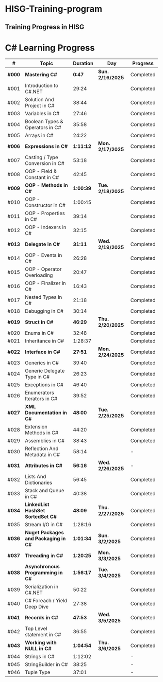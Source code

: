 # HISG-Training-program
## Training Progress in HISG 
# C# Learning Progress

| #    | Topic                             | Duration   | Day             | Progress         |
| ---- | --------------------------------- | ---------- | --------------- | ---------------- |
| **#000** | **Mastering C#**                     | **0:47**       | **Sun. 2/16/2025** | Completed                |
| #001 | Introduction to C#.NET            | 29:24      |                 | Completed                |
| #002 | Solution And Project in C#       | 38:44      |                 | Completed                |
| #003 | Variables in C#                   | 27:46      |                 | Completed                |
| #004 | Boolean Types & Operators in C#   | 35:58      |                 | Completed                |
| #005 | Arrays in C#                      | 24:22      |                 | Completed                |
| **#006** | **Expressions in C#**                 | **1:11:12**    | **Mon. 2/17/2025** | Completed                |
| #007 | Casting / Type Conversion in C#   | 53:18      |                 | Completed                |
| #008 | OOP - Field & Constant in C#      | 42:45      |                 | Completed                |
| **#009** | **OOP - Methods in C#**               | **1:00:39**    | **Tue. 2/18/2025** | Completed                |
| #010 | OOP - Constructor in C#           | 1:00:45    |                 | Completed                |
| #011 | OOP - Properties in C#            | 39:14      |                 | Completed                |
| #012 | OOP - Indexers in C#             | 32:15      |                 | Completed                |
| **#013** | **Delegate in C#**                    | **31:11**      | **Wed. 2/19/2025** | Completed                |
| #014 | OOP - Events in C#                | 26:28      |                 | Completed                |
| #015 | OOP - Operator Overloading        | 20:47      |                 | Completed                |
| #016 | OOP - Finalizer in C#             | 16:43      |                 | Completed                |
| #017 | Nested Types in C#                | 21:18      |                 | Completed                |
| #018 | Debugging in C#                   | 30:14      |                 | Completed                |
| **#019** | **Struct in C#**                      | **46:29**      | **Thu. 2/20/2025** | Completed                |
| #020 | Enums in C#                      | 32:48      |                 | Completed                |
| #021 | Inheritance in C#                 | 1:28:37    |                 | Completed                |
| **#022** | **Interface in C#**                   | **27:51**      | **Mon. 2/24/2025** | Completed                |
| #023 | Generics in C#                    | 39:40      |                 | Completed                |
| #024 | Generic Delegate Type in C#       | 26:23      |                 | Completed                |
| #025 | Exceptions in C#                 | 46:40      |                 | Completed                |
| #026 | Enumerators Iterators in C#       | 39:52      |                 | Completed                |
| **#027** | **XML Documentation in C#**          | **48:00**      | **Tue. 2/25/2025** | Completed                |
| #028 | Extension Methods in C#          | 44:20      |                 | Completed                |
| #029 | Assemblies in C#                 | 38:43      |                 | Completed                |
| #030 | Reflection And Metadata in C#    | 58:14      |                 | -                |
| **#031** | **Attributes in C#**                 | **56:16**      | **Wed. 2/26/2025** | -                |
| #032 | Lists And Dictionaries            | 56:45      |                 | Completed                |
| #033 | Stack and Queue in C#             | 40:38      |                 | Completed                |
| **#034** | **LinkedList HashSet SortedSet C#**  | **48:09**      | **Thu. 2/27/2025** | Completed                |
| #035 | Stream I/O in C#                 | 1:28:16    |                 | Completed                |
| **#036** | **Nuget Packages and Packaging in C#** | **1:01:34**    | **Sun. 3/2/2025** | Completed                |
| **#037** | **Threading in C#**                   | **1:20:25**    | **Mon. 3/3/2025**  | Completed                |
| **#038** | **Asynchronous Programming in C#**    | **1:56:17**    | **Tue. 3/4/2025**  | Completed                |
| #039 | Serialization in C#.NET          | 50:22      |                 | Completed                |
| #040 | C# Foreach / Yield Deep Dive      | 27:38      |                 | Completed                |
| **#041** | **Records in C#**                     | **47:53**      | **Wed. 3/5/2025**  | Completed                |
| #042 | Top Level statement in C#         | 36:55      |                 | Completed                |
| **#043** | **Working with NULL in C#**           | **1:04:54**    | **Thu. 3/6/2025**  | Completed                |
| #044 | Strings in C#                     | 1:12:02    |                 | -                |
| #045 | StringBuilder in C#              | 38:25      |                 | -                |
| #046 | Tuple Type                        | 37:01      |                 | -                |
